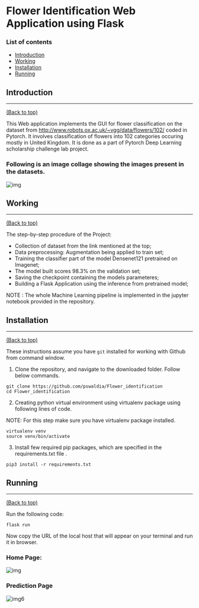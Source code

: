 # Flower Identification Web Application using Flask

### List of contents

- [Introduction](#introduction)
- [Working](#working)
- [Installation](#installation)
- [Running](#running)


## Introduction
---
[(Back to top)](#list-of-contents)

This Web application implements the GUI for flower classification on the dataset from http://www.robots.ox.ac.uk/~vgg/data/flowers/102/ coded in Pytorch. It involves classification of flowers into 102 categories occuring mostly in United Kingdom. It is done as a part of Pytorch Deep Learning scholarship challenge lab project.

### Following is an image collage showing the images present in the datasets.
 
 ![img](https://imgur.com/I3t3kKn.jpg)
 
## Working
---
[(Back to top)](#list-of-contents)

The step-by-step procedure of the Project:

+ Collection of dataset from the link mentioned at the top;
+ Data preprocessing: Augmentation being applied to train set;
+ Training the classifier part of the model Densenet121 pretrained on Imagenet;
+ The model built scores 98.3% on the validation set;
+ Saving the checkpoint containing the models parameteres;
+ Building a Flask Application using the inference from pretrained model;

NOTE : The whole Machine Learning pipeline is implemented in the jupyter notebook provided in the repository.
 

## Installation
---
[(Back to top)](#list-of-contents)

These instructions assume you have `git` installed for working with Github from command window.

1. Clone the repository, and navigate to the downloaded folder. Follow below commands.
```
git clone https://github.com/pswaldia/Flower_identification
cd Flower_identification

```

2. Creating python virtual environment using virtualenv package using following lines of code.

NOTE: For this step make sure you have virtualenv package installed.

```
virtualenv venv
source venv/bin/activate

```

3. Install few required pip packages, which are specified in the requirements.txt file .
```
pip3 install -r requirements.txt

```

## Running
---
[(Back to top)](#list-of-contents)

Run the following code:
```shell
flask run
```
Now copy the URL of the local host that will appear on your terminal and run it in browser.

### Home Page:

![img](https://imgur.com/GFy7ZHX.jpg)

### Prediction Page

![img6](https://imgur.com/96ndwbd.jpg)

 
